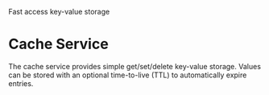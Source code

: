 Fast access key-value storage

# Cache Service

The cache service provides simple get/set/delete key-value storage. Values can be stored with an optional time-to-live (TTL) to automatically expire entries.
